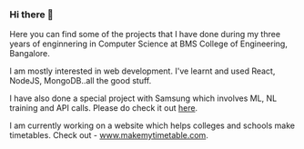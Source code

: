 ### Hi there 👋
Here you can find some of the projects that I have done during my three years of enginnering in Computer Science at BMS College of Engineering, Bangalore.

I am mostly interested in web development. I've learnt and used React, NodeJS, MongoDB..all the good stuff.

I have also done a special project with Samsung which involves ML, NL training and API calls. Please do check it out [here](https://github.com/Praneeth2k/Bixby-Zomato-capsule-Samsung).

I am currently working on a website which helps colleges and schools make timetables. Check out - www.makemytimetable.com.



<!--
**Praneeth2k/Praneeth2k** is a ✨ _special_ ✨ repository because its `README.md` (this file) appears on your GitHub profile.

Here are some ideas to get you started:

- 🔭 I’m currently working on ...
- 🌱 I’m currently learning ...
- 👯 I’m looking to collaborate on ...
- 🤔 I’m looking for help with ...
- 💬 Ask me about ...
- 📫 How to reach me: ...
- 😄 Pronouns: ...
- ⚡ Fun fact: ...
-->
